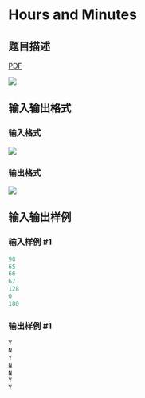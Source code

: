 # Hours and Minutes

## 题目描述

[problemUrl]: https://uva.onlinejudge.org/index.php?option=com_onlinejudge&Itemid=8&category=441&page=show_problem&problem=3976

[PDF](https://uva.onlinejudge.org/external/125/p12531.pdf)

![](https://cdn.luogu.com.cn/upload/vjudge_pic/UVA12531/c55a3b3286137b4c6f11a27cefe3e12bebe3e28a.png)

## 输入输出格式

### 输入格式

![](https://cdn.luogu.com.cn/upload/vjudge_pic/UVA12531/86ee2b8947515e5036b9ee09f4dc1c36dccc33da.png)

### 输出格式

![](https://cdn.luogu.com.cn/upload/vjudge_pic/UVA12531/8748e79f0180a91818f32db0f00da1109fc035b0.png)

## 输入输出样例

### 输入样例 #1

```cpp
90
65
66
67
128
0
180
```


### 输出样例 #1

```cpp
Y
N
Y
N
N
Y
Y
```


